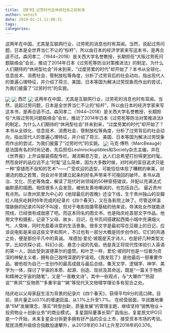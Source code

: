 ```yaml
---
title: 【荐书】过劳时代在休闲社会之前到来
author: wetech
date: 2019-01-11 11:08:31
tags: 
categories: 
---
```

这两年在中国，尤其是互联网行业，过劳死的消息也时有耳闻。当然，说起过劳问题，日本是全世界当仁不让的“标杆”，所以由日本的经济学家来写这本书，是再合适不过。森冈孝二（1944~2018）是关西大学名誉教授，长期担任“大阪过劳死问题联络会”会长，推动了2014年日本《过劳死等防治对策推进法》的制定。为什么人们期待的“休闲型社会”并未到来，“过度劳累的时代”却开始了？本书从全球化、信息技术、消费社会、管制放松等角度，分析了过劳背后的社会动向，指出现代人的普遍心理特征，并介绍了荷兰、美国、日本等国为解决过劳现象而作出的尝试，为我们披露了“过劳时代”的实貌。
<!-- more -->
<img align="center" border="0" src="https://imgcdn.yicai.com/uppics/images/2019/01/bfc8cc8d226ab6ead2d9fb8acc7e7566.jpg" />
<img align="center" border="0" src="https://imgcdn.yicai.com/uppics/images/2019/01/270d1d61760c1d9663c8fe833c45c9a7.jpg" />
西芒
<img align="center" border="0" src="https://imgcdn.yicai.com/uppics/images/2019/01/10aab7f6b9a89028b219eb427e1d15c0.jpg" />
这两年在中国，尤其是互联网行业，过劳死的消息也时有耳闻。当然，说起过劳问题，日本是全世界当仁不让的“标杆”，所以由日本的经济学家来写这本书，是再合适不过。森冈孝二（1944~2018）是关西大学名誉教授，长期担任“大阪过劳死问题联络会”会长，推动了2014年日本《过劳死等防治对策推进法》的制定。为什么人们期待的“休闲型社会”并未到来，“过度劳累的时代”却开始了？本书从全球化、信息技术、消费社会、管制放松等角度，分析了过劳背后的社会动向，指出现代人的普遍心理特征，并介绍了荷兰、美国、日本等国为解决过劳现象而作出的尝试，为我们披露了“过劳时代”的实貌。
<img align="center" border="0" src="https://imgcdn.yicai.com/uppics/images/2019/01/1ba592e868d8a732fa5df5c396a4ad76.jpg" />
马克·博热（MarcBeaugé）是法国有名的时尚记者，先后担任LesInrockuptibles和Society杂志主编，并在《世界报》上开设服装搭配专栏。潮流瞬息万变，达人们总希望打扮得更加时髦。然而良好的品位远不止“时髦”这么简单，因为大多数时候，对时尚的盲目追求只是一种“穿错而不自知的艺术”——广受欢迎的造型，可能恰恰体现了糟糕的审美，对潮流的趋之若鹜，则会对辛苦建立起来的好名声带来不可挽回的破坏。本书从政治、文化、历史等角度，解读了现代时尚领域的50种穿搭错误，并配以充满法式幽默感的插图。相信很多人会发现，被他友善地嘲讽的，也包括自己。
最近贵州有点热。以贵州凯里为中心的《地球最后的夜晚》还没下线，生于贵州独山的豆瓣红人陆庆屹耗时6年完成的纪录片《四个春天》，又在各影院上映了。尽管这样温情脉脉的纪录片叫好不叫座，但对于电影拍摄零基础的他来说，导演处女作就能进院线，已经很有成就感了吧。而这本同名的图文书，也是陆庆屹首部文字作品，他用文字和摄影，记录下父母、故乡、旧识，在书页间搭建起西南小城中充满烟火气、人情味，同时充盈着诗意的生活景象。很多文字是最初写在豆瓣上的日记，应该说电影是来自这些文字和照片，不过也有一部分大概是同步创作的。它们的共通之处，便是那份平凡中的真诚。
埃德加·爱伦·坡既是天才诗人，也是好几种类型文学，比如侦探小说、科幻小说、悬念小说的先驱。他是真正将现代性体验引入英语的第一人，因此受到波德莱尔的盛赞。和叶芝一样，爱伦·坡同时也是一位极为资深的神秘主义者，拥有自己独特深邃的宇宙观。《我发现了》是他最后一部重要作品，被他视为自己一生创作的最高成就与最后总结，集天文学、逻辑学、神学、美学为一体，探讨了宇宙的本质、起源、创造、现状及其命运，既是“一篇关于物质和精神之宇宙的随笔”，又是“一首散文诗”。其中一些观点，与“大爆炸”“热寂说”“黑洞”“反物质”“多重宇宙”“熵”等现代天文物理学理论多有契合之处。
 
 
陆庆屹以父母家庭生活为背景的纪录片《四个春天》，获得平均9分的高口碑。目前，排片量正以0.1%的增速回温，从1.1%上升至1.7%。
在经营层面，华润置地秉承“5M”发展理念，落实“转型创新，质量发展”的管理主题，继续坚持“销售物业＋投资物业＋创新业务”的商业模式。
复星国际董事长郭广昌指出，复星旅文IPO只是一个开始，未来复星会分拆更多拥有好产品的企业上市，接受资本市场的考验。
居民消费升级综合指数加速攀升，从2013年的0.341上升至2018年的0.376。
